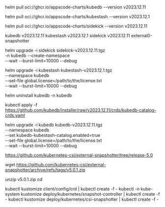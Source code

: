 helm pull oci://ghcr.io/appscode-charts/kubedb --version v2023.12.11

helm pull oci://ghcr.io/appscode-charts/kubestash --version v2023.12.1

helm pull oci://ghcr.io/appscode-charts/sidekick --version v2023.12.11



kubedb v2023.12.11
kubestash v2023.12.1
sidekick v2023.12.11
external0-snapshotter


helm upgrade -i sidekick sidekick-v2023.12.11.tgz \
  -n kubedb --create-namespace \
  --wait --burst-limit=10000 --debug

helm upgrade -i kubestash kubestash-v2023.12.1.tgz \
  --namespace kubedb \
  --set-file global.license=/path/to/the/license.txt \
  --wait --burst-limit=10000 --debug


helm uninstall kubedb -n kubedb

kubectl apply -f https://github.com/kubedb/installer/raw/v2023.12.11/crds/kubedb-catalog-crds.yaml

helm upgrade -i kubedb kubedb-v2023.12.11.tgz \
  --namespace kubedb \
  --set kubedb-kubestash-catalog.enabled=true \
  --set-file global.license=/path/to/the/license.txt \
  --wait --burst-limit=10000 --debug


https://github.com/kubernetes-csi/external-snapshotter/tree/release-5.0

wget https://github.com/kubernetes-csi/external-snapshotter/archive/refs/tags/v5.0.1.zip

unzip v5.0.1.zip
cd 

kubectl kustomize client/config/crd | kubectl create -f -
kubectl -n kube-system kustomize deploy/kubernetes/snapshot-controller | kubectl create -f -
kubectl kustomize deploy/kubernetes/csi-snapshotter | kubectl create -f -

